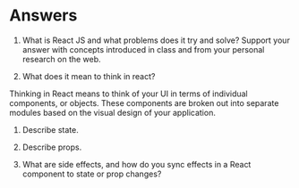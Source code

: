 # Answers

1. What is React JS and what problems does it try and solve? Support your answer with concepts introduced in class and from your personal research on the web.

1. What does it mean to think in react?

Thinking in React means to think of your UI in terms of individual components, or objects. These components are broken out into separate modules based on the visual design of your application.

1. Describe state.

1. Describe props.

1. What are side effects, and how do you sync effects in a React component to state or prop changes?
